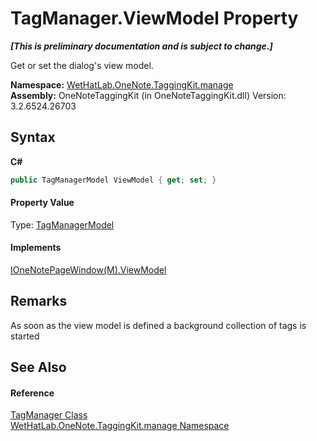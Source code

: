 # TagManager.ViewModel Property 
 _**\[This is preliminary documentation and is subject to change.\]**_

Get or set the dialog's view model.

**Namespace:**&nbsp;<a href="6c09c3a7-2ecd-33d5-2ed0-acefd996500f">WetHatLab.OneNote.TaggingKit.manage</a><br />**Assembly:**&nbsp;OneNoteTaggingKit (in OneNoteTaggingKit.dll) Version: 3.2.6524.26703

## Syntax

**C#**<br />
``` C#
public TagManagerModel ViewModel { get; set; }
```


#### Property Value
Type: <a href="0501014e-b454-6ea6-53dd-ea5cf4e8e537">TagManagerModel</a>

#### Implements
<a href="7e5fa690-dbb9-888d-3da4-5b79a9722831">IOneNotePageWindow(M).ViewModel</a><br />

## Remarks
As soon as the view model is defined a background collection of tags is started

## See Also


#### Reference
<a href="1dd95e73-f701-a92b-b3f8-90e215d5c4ed">TagManager Class</a><br /><a href="6c09c3a7-2ecd-33d5-2ed0-acefd996500f">WetHatLab.OneNote.TaggingKit.manage Namespace</a><br />